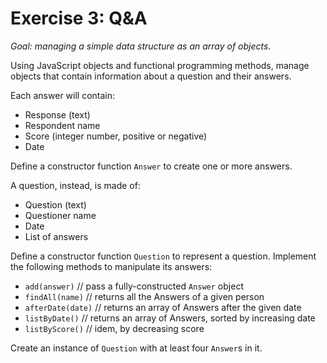 # Exercise 3: Q&A

_Goal: managing a simple data structure as an array of objects_.

Using JavaScript objects and functional programming methods, manage objects that contain information about a question and their answers.

Each answer will contain:

- Response (text)
- Respondent name
- Score (integer number, positive or negative)
- Date

Define a constructor function `Answer` to create one or more answers.

A question, instead, is made of:

- Question (text)
- Questioner name
- Date
- List of answers

Define a constructor function `Question` to represent a question. Implement the following methods to manipulate its answers:

- `add(answer)` // pass a fully-constructed `Answer` object
- `findAll(name)` // returns all the Answers of a given person
- `afterDate(date)` // returns an array of Answers after the given date
- `listByDate()` // returns an array of Answers, sorted by increasing date
- `listByScore()` // idem, by decreasing score

Create an instance of `Question` with at least four `Answer`s in it.

